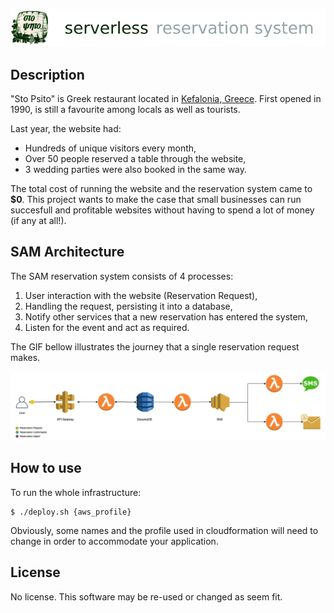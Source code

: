 ![](./animations/banner.png)

## Description
"Sto Psito" is Greek restaurant located in [Kefalonia, Greece](https://goo.gl/maps/rGNRG2g3ZwP2). First opened in 1990, is still a favourite among locals as well as tourists.

Last year, the website had: 
- Hundreds of unique visitors every month,
- Over 50 people reserved a table through the website,
- 3 wedding parties were also booked in the same way. 

The total cost of running the website and the reservation system came to **$0**. This project wants to make the case that small businesses can run succesfull and profitable websites without having to spend a lot of money (if any at all!).

## SAM Architecture
The SAM reservation system consists of 4 processes:
1. User interaction with the website (Reservation Request),
1. Handling the request, persisting it into a database,
1. Notify other services that a new reservation has entered the system,
1. Listen for the event and act as required.

The GIF bellow illustrates the journey that a single reservation request makes. 

![](animations/stopsito-sam-animation.gif)

## How to use
To run the whole infrastructure: 
```
$ ./deploy.sh {aws_profile}
```

Obviously, some names and the profile used in cloudformation will need to change in order to accommodate your application. 

## License 
No license. This software may be re-used or changed as seem fit.
